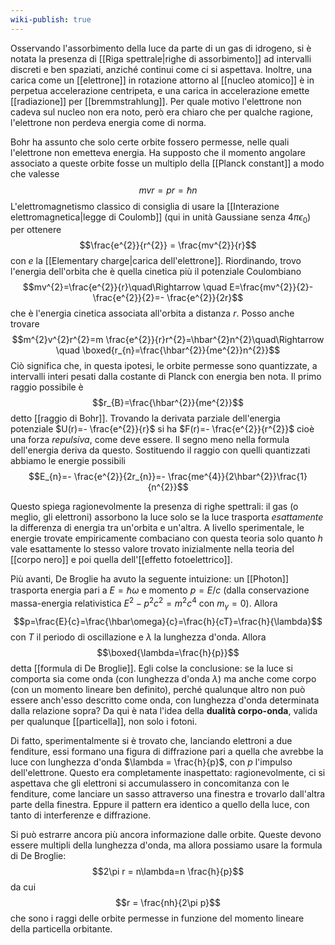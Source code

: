 ```yaml
---
wiki-publish: true
---
```

Osservando l'assorbimento della luce da parte di un gas di idrogeno, si è notata la presenza di [[Riga spettrale|righe di assorbimento]] ad intervalli discreti e ben spaziati, anziché continui come ci si aspettava. Inoltre, una carica come un [[elettrone]] in rotazione attorno al [[nucleo atomico]] è in perpetua accelerazione centripeta, e una carica in accelerazione emette [[radiazione]] per [[bremmstrahlung]]. Per quale motivo l'elettrone non cadeva sul nucleo non era noto, però era chiaro che per qualche ragione, l'elettrone non perdeva energia come di norma.

Bohr ha assunto che solo certe orbite fossero permesse, nelle quali l'elettrone non emetteva energia. Ha supposto che il momento angolare associato a queste orbite fosse un multiplo della [[Planck constant]] a modo che valesse
$$mvr=pr=\hbar n$$
L'elettromagnetismo classico di consiglia di usare la [[Interazione elettromagnetica|legge di Coulomb]] (qui in unità Gaussiane senza $4\pi \epsilon_{0}$) per ottenere
$$\frac{e^{2}}{r^{2}} = \frac{mv^{2}}{r}$$
con $e$ la [[Elementary charge|carica dell'elettrone]]. Riordinando, trovo l'energia dell'orbita che è quella cinetica più il potenziale Coulombiano
$$mv^{2}=\frac{e^{2}}{r}\quad\Rightarrow \quad E=\frac{mv^{2}}{2}- \frac{e^{2}}{2}=- \frac{e^{2}}{2r}$$
che è l'energia cinetica associata all'orbita a distanza $r$. Posso anche trovare
$$m^{2}v^{2}r^{2}=m \frac{e^{2}}{r}r^{2}=\hbar^{2}n^{2}\quad\Rightarrow \quad \boxed{r_{n}=\frac{\hbar^{2}}{me^{2}}n^{2}}$$
Ciò significa che, in questa ipotesi, le orbite permesse sono quantizzate, a intervalli interi pesati dalla costante di Planck con energia ben nota. Il primo raggio possibile è
$$r_{B}=\frac{\hbar^{2}}{me^{2}}$$
detto [[raggio di Bohr]]. Trovando la derivata parziale dell'energia potenziale $U(r)=- \frac{e^{2}}{r}$ si ha $F(r)=- \frac{e^{2}}{r^{2}}$ cioè una forza *repulsiva*, come deve essere. Il segno meno nella formula dell'energia deriva da questo. Sostituendo il raggio con quelli quantizzati abbiamo le energie possibili
$$E_{n}=- \frac{e^{2}}{2r_{n}}=- \frac{me^{4}}{2\hbar^{2}}\frac{1}{n^{2}}$$

Questo spiega ragionevolmente la presenza di righe spettrali: il gas (o meglio, gli elettroni) assorbono la luce solo se la luce trasporta *esattamente* la differenza di energia tra un'orbita e un'altra. A livello sperimentale, le energie trovate empiricamente combaciano con questa teoria solo quanto $h$ vale esattamente lo stesso valore trovato inizialmente nella teoria del [[corpo nero]] e poi quella dell'[[effetto fotoelettrico]].

Più avanti, De Broglie ha avuto la seguente intuizione: un [[Photon]] trasporta energia pari a $E=\hbar \omega$ e momento $p=E/c$ (dalla conservazione massa-energia relativistica $E^{2}-p^{2}c^{2}=m^{2}c^{4}$ con $m_{\gamma}=0$). Allora
$$p=\frac{E}{c}=\frac{\hbar\omega}{c}=\frac{h}{cT}=\frac{h}{\lambda}$$
con $T$ il periodo di oscillazione e $\lambda$ la lunghezza d'onda. Allora
$$\boxed{\lambda=\frac{h}{p}}$$
detta [[formula di De Broglie]]. Egli colse la conclusione: se la luce si comporta sia come onda (con lunghezza d'onda $\lambda$) ma anche come corpo (con un momento lineare ben definito), perché qualunque altro non può essere anch'esso descritto come onda, con lunghezza d'onda determinata dalla relazione sopra? Da qui è nata l'idea della **dualità corpo-onda**, valida per qualunque [[particella]], non solo i fotoni.

Di fatto, sperimentalmente si è trovato che, lanciando elettroni a due fenditure, essi formano una figura di diffrazione pari a quella che avrebbe la luce con lunghezza d'onda $\lambda = \frac{h}{p}$, con $p$ l'impulso dell'elettrone. Questo era completamente inaspettato: ragionevolmente, ci si aspettava che gli elettroni si accumulassero in concomitanza con le fenditure, come lanciare un sasso attraverso una finestra e trovarlo dall'altra parte della finestra. Eppure il pattern era identico a quello della luce, con tanto di interferenze e diffrazione.

Si può estrarre ancora più ancora informazione dalle orbite. Queste devono essere multipli della lunghezza d'onda, ma allora possiamo usare la formula di De Broglie:
$$2\pi r = n\lambda=n \frac{h}{p}$$
da cui
$$r = \frac{nh}{2\pi p}$$
che sono i raggi delle orbite permesse in funzione del momento lineare della particella orbitante.